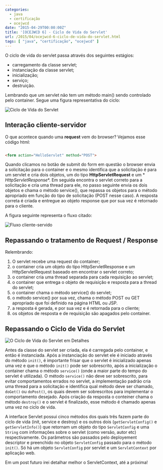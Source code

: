 ```yaml
---
categories:
  - java
  - certificação
  - ocejwcd
date: "2015-04-29T00:00:00Z"
title: '[OCEJWCD 6] - Ciclo de Vida do Servlet'
url: /2015/04/ocejwcd-6-ciclo-de-vida-do-servlet.html
tags: [ "java", "certificação", "ocejwcd" ]
---
```


O ciclo de vida do servlet passa através dos seguintes estágios:

* carregamento da classe servlet;
* instanciação da classe servlet;
* inicialização;
* serviço;
* destruição.

Lembrando que um servlet não tem um método main() sendo controlado pelo container. Segue uma figura representativa do
ciclo:

![Ciclo de Vida do Servlet](/images/20150429/servlet_lc.png)

## Interação cliente-servidor

O que acontece quando uma __request__ vem do browser? Vejamos esse código html:

```html

<form action="HelloServlet" method="POST">
```

Quando clicamos no botão de submit do form em questão o browser envia a solicitação para o container e o mesmo
identifica que a solicitação é para um servlet e cria dois objetos, um do tipo **HttpServletRequest** e um *
*HttpServletResponse**. Em seguida encontra o servlet correto para a solicitação e cria uma thread para ele, no passo
seguinte envia os dois objetos e chama o método service(), que repassa os objetos para o método apropriado em função do
tipo de solicitação (POST nesse caso). A resposta correta é criada e entregue ao objeto response que por sua vez é
retornado para o cliente.

A figura seguinte representa o fluxo citado:

![Fluxo cliente-servido](/images/20150429/client_server.png)

## Repassando o tratamento de Request / Response

Relembrando:

1. O servlet recebe uma request do container;
2. o container cria um objeto do tipo HttpServletResponse e um HttpServletRequest baseado em encontrar o servlet
   correto;
3. o container cria uma thread separada para cada requisição ao servlet;
4. o container que entrega o objeto de requisição e resposta para a thread do servlet;
5. o container chama o método service() do servlet;
6. o método service() por sua vez, chama o método POST ou GET apropriado que foi definido na página HTML ou JSP.
7. a resposta é gerada, e por sua vez e é retornada para o cliente;
8. os objetos de resposta e de requisição são apagados pelo container.

## Repassando o Ciclo de Vida do Servlet

![O Ciclo de Vida do Servlet em Detalhes](/images/20150429/ciclo_vida_detalhado.png)

Antes da classe do servlet ser criada, ela é carregada pelo container, e então é instanciada. Após a instanciação do
servlet ele é iniciado através do método `init()`, é importante frisar que o servlet é inicializado apenas uma vez e que
o método `init()` pode ser sobrescrito, após a inicialização o container chama o método `service()` (onde a maior parte
do tempo do servlet é utilizada).
O método `service()` não deve ser sobrescrito, para evitar comportamentos errados no servlet, a implementação padrão
cria uma thread para a solicitação e identifica qual método deve ser chamado, `doGet()` ou `doPost()`, os quais devem
ser sobrescritos para implementar o comportamento desejado. Após criação da resposta o conteiner chama o
método `destroy()` e o servlet é finalizado, esse método é chamado apenas uma vez no ciclo de vida.

A interface Servlet possui cinco métodos dos quais três fazem parte do ciclo de vida (init, service e destroy) e os
outros dois (`getServletConfig()` e `getServletInfo()`) que retornam um objeto do tipo `ServletConfig` e uma `String`
com informações sobre o servlet (como versão, autor etc) respectivamente. Os parâmetros são passados pelo deployement
descriptor e preenchido no objeto `ServletConfig` passado para o método `init()`. Só há um objeto `ServletConfig` por
servlet e um `ServletContext` por aplicação web.

Em um post futuro irei detalhar melhor o ServletContext, até a próxima!

